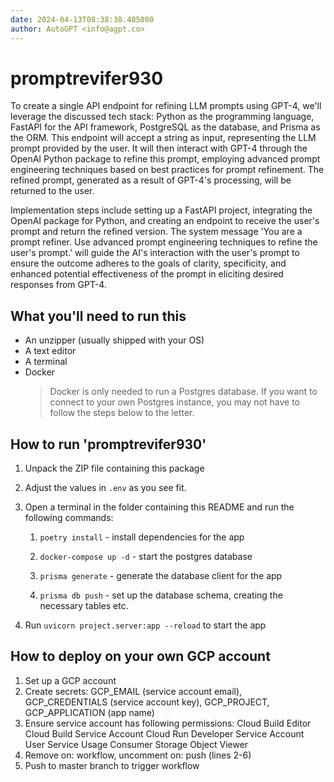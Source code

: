 ```yaml
---
date: 2024-04-13T08:38:38.405080
author: AutoGPT <info@agpt.co>
---
```


# promptrevifer930

To create a single API endpoint for refining LLM prompts using GPT-4, we'll leverage the discussed tech stack: Python as the programming language, FastAPI for the API framework, PostgreSQL as the database, and Prisma as the ORM. This endpoint will accept a string as input, representing the LLM prompt provided by the user. It will then interact with GPT-4 through the OpenAI Python package to refine this prompt, employing advanced prompt engineering techniques based on best practices for prompt refinement. The refined prompt, generated as a result of GPT-4's processing, will be returned to the user.

Implementation steps include setting up a FastAPI project, integrating the OpenAI package for Python, and creating an endpoint to receive the user's prompt and return the refined version. The system message 'You are a prompt refiner. Use advanced prompt engineering techniques to refine the user's prompt.' will guide the AI's interaction with the user's prompt to ensure the outcome adheres to the goals of clarity, specificity, and enhanced potential effectiveness of the prompt in eliciting desired responses from GPT-4.

## What you'll need to run this
* An unzipper (usually shipped with your OS)
* A text editor
* A terminal
* Docker
  > Docker is only needed to run a Postgres database. If you want to connect to your own
  > Postgres instance, you may not have to follow the steps below to the letter.


## How to run 'promptrevifer930'

1. Unpack the ZIP file containing this package

2. Adjust the values in `.env` as you see fit.

3. Open a terminal in the folder containing this README and run the following commands:

    1. `poetry install` - install dependencies for the app

    2. `docker-compose up -d` - start the postgres database

    3. `prisma generate` - generate the database client for the app

    4. `prisma db push` - set up the database schema, creating the necessary tables etc.

4. Run `uvicorn project.server:app --reload` to start the app

## How to deploy on your own GCP account
1. Set up a GCP account
2. Create secrets: GCP_EMAIL (service account email), GCP_CREDENTIALS (service account key), GCP_PROJECT, GCP_APPLICATION (app name)
3. Ensure service account has following permissions: 
    Cloud Build Editor
    Cloud Build Service Account
    Cloud Run Developer
    Service Account User
    Service Usage Consumer
    Storage Object Viewer
4. Remove on: workflow, uncomment on: push (lines 2-6)
5. Push to master branch to trigger workflow
